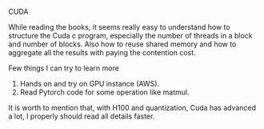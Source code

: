 CUDA

While reading the books, it seems really easy to understand how to structure the
Cuda c program, especially the number of threads in a block and number of
blocks. Also how to reuse shared memory and how to aggregate all the results
with paying the contention cost.

Few things I can try to learn more
1. Hands on and try on GPU instance (AWS).
2. Read Pytorch code for some operation like matmul.

It is worth to mention that, with H100 and quantization, Cuda has advanced a
lot, I properly should read all details faster.
